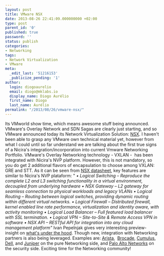 ```yaml
---
layout: post
title: VMware NSX
date: 2013-08-26 22:41:09.000000000 +02:00
type: post
parent_id: '0'
published: true
password: ''
status: publish
categories:
- Networking
tags:
- Network Virtualization
- VMware
meta:
  _edit_last: '51216153'
  _publicize_pending: '1'
author:
  login: diogoaurelio
  email: diogo@mklabs.io
  display_name: Diogo Aurélio
  first_name: Diogo
  last_name: Aurélio
permalink: "/2013/08/26/vmware-nsx/"
---
```

Its VMworld show time, which means awesome stuff being announced. VMware's Overlay Network and SDN Sagas are clearly just starting, and so VMware announced today its Network Virtualization Solution: <a href="http://blogs.vmware.com/networkvirtualization/2013/08/vmware-nsx-network-operations.html" target="_blank">NSX</a>.
I haven't been able to grasp any VMware own technical material yet, however from what I could until so far understand we are talking about the first true signs of a Nicira's integration/incorporation into current Vmware Networking Portfolio. VMware's Overlay Networking technology - VXLAN -  has been integrated with Nicira's NVP platform. However, this is not mandatory, so you do get 2 additional flavors of encapsulation to choose among VXLAN: GRE and STT.
As it can be seen from <a href="http://www.vmware.com/files/pdf/products/nsx/VMware-NSX-Datasheet.pdf" target="_blank">NSX datasheet</a>, key features are similar to Nicira's NVP plataform:
"
<em>• Logical Switching – Reproduce the complete L2 and L3 </em>
<em>switching functionality in a virtual environment, decoupled </em>
<em>from underlying hardware</em>
<em>• NSX Gateway – L2 gateway for seamless connection to </em>
<em>physical workloads and legacy VLANs</em>
<em>• Logical Routing – Routing between logical switches, </em>
<em>providing dynamic routing within different virtual networks. </em>
<em>• Logical Firewall – Distributed firewall, kernel enabled line </em>
<em>rate performance, virtualization and identity aware, with </em>
<em>activity monitoring </em>
<em>• Logical Load Balancer – Full featured load balancer with </em>
<em>SSL termination. </em>
<em>• Logical VPN – Site-to-Site &amp; Remote Access VPN in software </em>
<em>• NSX API – RESTful API for integration into any cloud </em>
<em>management platform"</em>
Ivan Pepelnjak gives very interesting preview-insight on <a href="http://blog.ipspace.net/2013/08/what-is-vmware-nsx.html" target="_blank">what's under the hood</a>. Though new, integration with Networking partners is also being leveraged. Examples are: <a href="http://www.vmware.com/files/pdf/products/nsx/vmw-nsx-arista-networks.pdf" target="_blank">Arista</a>,  <a href="http://www.vmware.com/files/pdf/products/nsx/vmw-nsx-brocade-networks.pdf" target="_blank">Brocade</a>, <a href="http://www.vmware.com/files/pdf/products/nsx/vmw-nsx-cumulus-networks.pdf" target="_blank">Cumulus</a>, <a href="http://www.vmware.com/files/pdf/products/nsx/vmw-nsx-dell-systems.pdf" target="_blank">Dell</a>, and <a href="http://www.vmware.com/files/pdf/products/nsx/vmw-nsx-juniper-networks.pdf" target="_blank">Juniper</a> on the pure Networking side, and <a href="http://www.vmware.com/files/pdf/products/nsx/vmw-nsx-palo-alto-networks.pdf" target="_blank">Palo Alto Networks</a> on the security side.
Exciting time for the Networking community!
